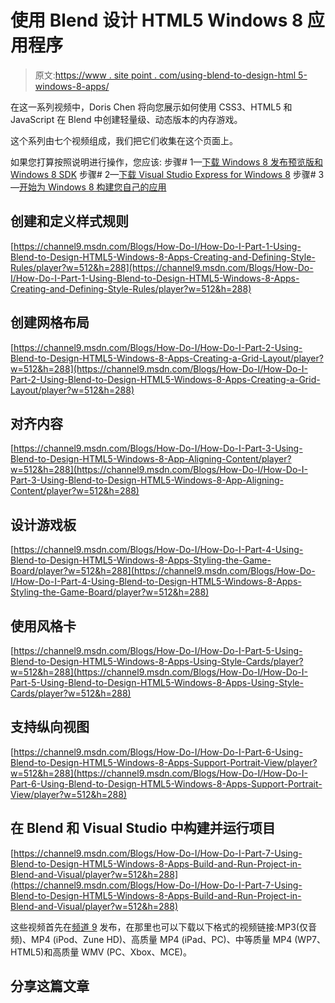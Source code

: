# 使用 Blend 设计 HTML5 Windows 8 应用程序

> 原文:[https://www . site point . com/using-blend-to-design-html 5-windows-8-apps/](https://www.sitepoint.com/using-blend-to-design-html5-windows-8-apps/)

在这一系列视频中，Doris Chen 将向您展示如何使用 CSS3、HTML5 和 JavaScript 在 Blend 中创建轻量级、动态版本的内存游戏。

这个系列由七个视频组成，我们把它们收集在这个页面上。

如果您打算按照说明进行操作，您应该:
步骤# 1—[下载 Windows 8 发布预览版和 Windows 8 SDK](https://web.archive.org/web/20141202200302/http://dev.windows.com/en-us/develop/downloads)
步骤# 2—[下载 Visual Studio Express for Windows 8](https://web.archive.org/web/20141125020350/http://www.visualstudio.com/downloads/download-visual-studio-vs)
步骤# 3—[开始为 Windows 8 构建您自己的应用](http://aka.ms/HDI30Days)

## 创建和定义样式规则

[https://channel9.msdn.com/Blogs/How-Do-I/How-Do-I-Part-1-Using-Blend-to-Design-HTML5-Windows-8-Apps-Creating-and-Defining-Style-Rules/player?w=512&h=288](https://channel9.msdn.com/Blogs/How-Do-I/How-Do-I-Part-1-Using-Blend-to-Design-HTML5-Windows-8-Apps-Creating-and-Defining-Style-Rules/player?w=512&h=288)

## 创建网格布局

[https://channel9.msdn.com/Blogs/How-Do-I/How-Do-I-Part-2-Using-Blend-to-Design-HTML5-Windows-8-Apps-Creating-a-Grid-Layout/player?w=512&h=288](https://channel9.msdn.com/Blogs/How-Do-I/How-Do-I-Part-2-Using-Blend-to-Design-HTML5-Windows-8-Apps-Creating-a-Grid-Layout/player?w=512&h=288)

## 对齐内容

[https://channel9.msdn.com/Blogs/How-Do-I/How-Do-I-Part-3-Using-Blend-to-Design-HTML5-Windows-8-App-Aligning-Content/player?w=512&h=288](https://channel9.msdn.com/Blogs/How-Do-I/How-Do-I-Part-3-Using-Blend-to-Design-HTML5-Windows-8-App-Aligning-Content/player?w=512&h=288)

## 设计游戏板

[https://channel9.msdn.com/Blogs/How-Do-I/How-Do-I-Part-4-Using-Blend-to-Design-HTML5-Windows-8-Apps-Styling-the-Game-Board/player?w=512&h=288](https://channel9.msdn.com/Blogs/How-Do-I/How-Do-I-Part-4-Using-Blend-to-Design-HTML5-Windows-8-Apps-Styling-the-Game-Board/player?w=512&h=288)

## 使用风格卡

[https://channel9.msdn.com/Blogs/How-Do-I/How-Do-I-Part-5-Using-Blend-to-Design-HTML5-Windows-8-Apps-Using-Style-Cards/player?w=512&h=288](https://channel9.msdn.com/Blogs/How-Do-I/How-Do-I-Part-5-Using-Blend-to-Design-HTML5-Windows-8-Apps-Using-Style-Cards/player?w=512&h=288)

## 支持纵向视图

[https://channel9.msdn.com/Blogs/How-Do-I/How-Do-I-Part-6-Using-Blend-to-Design-HTML5-Windows-8-Apps-Support-Portrait-View/player?w=512&h=288](https://channel9.msdn.com/Blogs/How-Do-I/How-Do-I-Part-6-Using-Blend-to-Design-HTML5-Windows-8-Apps-Support-Portrait-View/player?w=512&h=288)

## 在 Blend 和 Visual Studio 中构建并运行项目

[https://channel9.msdn.com/Blogs/How-Do-I/How-Do-I-Part-7-Using-Blend-to-Design-HTML5-Windows-8-Apps-Build-and-Run-Project-in-Blend-and-Visual/player?w=512&h=288](https://channel9.msdn.com/Blogs/How-Do-I/How-Do-I-Part-7-Using-Blend-to-Design-HTML5-Windows-8-Apps-Build-and-Run-Project-in-Blend-and-Visual/player?w=512&h=288)

这些视频首先在[频道 9](https://channel9.msdn.com/Blogs/How-Do-I/How-Do-I-Part-1-Using-Blend-to-Design-HTML5-Windows-8-Apps-Creating-and-Defining-Style-Rules) 发布，在那里也可以下载以下格式的视频链接:MP3(仅音频)、MP4 (iPod、Zune HD)、高质量 MP4 (iPad、PC)、中等质量 MP4 (WP7、HTML5)和高质量 WMV (PC、Xbox、MCE)。

## 分享这篇文章